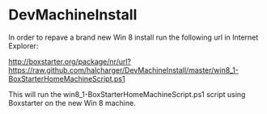 DevMachineInstall
=================

In order to repave a brand new Win 8 install run the following url in Internet Explorer:

http://boxstarter.org/package/nr/url?https://raw.github.com/halcharger/DevMachineInstall/master/win8_1-BoxStarterHomeMachineScript.ps1

This will run the win8_1-BoxStarterHomeMachineScript.ps1 script using Boxstarter on the new Win 8 machine.

